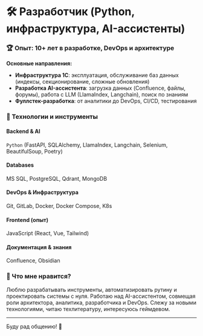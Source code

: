 # 🛠️ Разработчик (Python, инфраструктура, AI-ассистенты)

### 🏆 Опыт: 10+ лет в разработке, DevOps и архитектуре
**Основные направления:**
- **Инфраструктура 1С**: эксплуатация, обслуживание баз данных (индексы, секционирование, сложные обновления)
- **Разработка AI-ассистента**: загрузка данных (Confluence, файлы, форумы), работа с LLM (LlamaIndex, Langchain), поиск по знаниям  
- **Фуллстек-разработка**: от аналитики до DevOps, CI/CD, тестирования

### 🔧 Технологии и инструменты
#### **Backend & AI**  
`Python` (FastAPI, SQLAlchemy, LlamaIndex, Langchain, Selenium, BeautifulSoup, Poetry)  

#### **Databases**  
MS SQL, PostgreSQL, Qdrant, MongoDB  

#### **DevOps & Инфраструктура**  
Git, GitLab, Docker, Docker Compose, K8s  

#### **Frontend (опыт)**  
JavaScript (React, Vue, Tailwind)  

#### **Документация & знания**  
Confluence, Obsidian  

### 🚀 Что мне нравится?
Люблю разрабатывать инструменты, автоматизировать рутину и проектировать системы с нуля. Работаю над AI-ассистентом, совмещая роли архитектора, аналитика, разработчика и DevOps. Слежу за новыми технологиями, читаю техлитературу, интересуюсь геймдевом.  

---
Буду рад общению! 🚀
